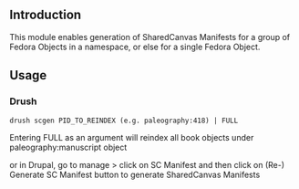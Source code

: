 ## Introduction

This module enables generation of SharedCanvas Manifests for a group of Fedora Objects in a namespace, or else for a single Fedora Object.

## Usage

### Drush

```
drush scgen PID_TO_REINDEX (e.g. paleography:418) | FULL
```

Entering FULL as an argument will reindex all book objects under paleography:manuscript object

or in Drupal, go to manage > click on SC Manifest and then click on (Re-) Generate SC Manifest button to generate SharedCanvas Manifests



